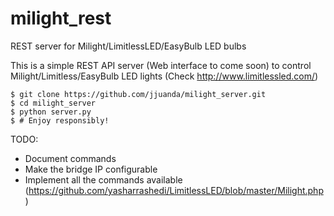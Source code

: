 # milight_rest
REST server for Milight/LimitlessLED/EasyBulb LED bulbs

This is a simple REST API server (Web interface to come soon) to control Milight/Limitless/EasyBulb LED lights (Check http://www.limitlessled.com/)

    $ git clone https://github.com/jjuanda/milight_server.git
    $ cd milight_server
    $ python server.py
    $ # Enjoy responsibly!

TODO:
- Document commands
- Make the bridge IP configurable
- Implement all the commands available (https://github.com/yasharrashedi/LimitlessLED/blob/master/Milight.php)
